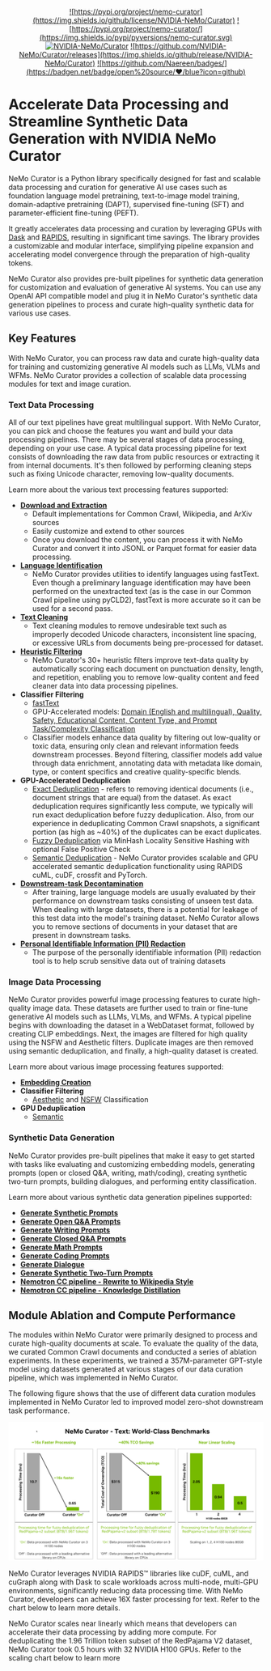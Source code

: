 <div align="center">

  <a href="https://github.com/NVIDIA-NeMo/Curator/blob/main/LICENSE">![https://pypi.org/project/nemo-curator](https://img.shields.io/github/license/NVIDIA-NeMo/Curator)</a>
  <a href="https://pypi.org/project/nemo-curator/">![https://pypi.org/project/nemo-curator/](https://img.shields.io/pypi/pyversions/nemo-curator.svg)</a>
  <a href="https://github.com/NVIDIA-NeMo/Curator/graphs/contributors">![NVIDIA-NeMo/Curator](https://img.shields.io/github/contributors/NVIDIA-NeMo/Curator)</a>
  <a href="https://github.com/NVIDIA-NeMo/Curator/releases">![https://github.com/NVIDIA-NeMo/Curator/releases](https://img.shields.io/github/release/NVIDIA-NeMo/Curator)</a>
  <a href="https://pypi.org/project/nemo-curator/">![https://github.com/Naereen/badges/](https://badgen.net/badge/open%20source/❤/blue?icon=github)</a>

</div>

# Accelerate Data Processing and Streamline Synthetic Data Generation with NVIDIA NeMo Curator

NeMo Curator is a Python library specifically designed for fast and scalable data processing and curation for generative AI use cases such as foundation language model pretraining, text-to-image model training, domain-adaptive pretraining (DAPT), supervised fine-tuning (SFT) and parameter-efficient fine-tuning (PEFT).

It greatly accelerates data processing and curation by leveraging GPUs with [Dask](https://www.dask.org/) and [RAPIDS](https://developer.nvidia.com/rapids), resulting in significant time savings. The library provides a customizable and modular interface, simplifying pipeline expansion and accelerating model convergence through the preparation of high-quality tokens.

NeMo Curator also provides pre-built pipelines for synthetic data generation for customization and evaluation of generative AI systems. You can use any OpenAI API compatible model and plug it in NeMo Curator's synthetic data generation pipelines to process and curate high-quality synthetic data for various use cases.

## Key Features

With NeMo Curator, you can process raw data and curate high-quality data for training and customizing generative AI models such as LLMs, VLMs and WFMs. NeMo Curator provides a collection of scalable data processing modules for text and image curation.

### Text Data Processing
All of our text pipelines have great multilingual support. With NeMo Curator, you can pick and choose the features you want and build your data processing pipelines. There may be several stages of data processing, depending on your use case. A typical data processing pipeline for text consists of downloading the raw data from public resources or extracting it from internal documents. It's then followed by performing cleaning steps such as fixing Unicode character, removing low-quality documents.

Learn more about the various text processing features supported:

- **[Download and Extraction](https://docs.nvidia.com/nemo-framework/user-guide/latest/datacuration/download.html)**
  - Default implementations for Common Crawl, Wikipedia, and ArXiv sources
  - Easily customize and extend to other sources
  - Once you download the content, you can process it with NeMo Curator and convert it into JSONL or Parquet format for easier data processing.
- **[Language Identification](https://docs.nvidia.com/nemo-framework/user-guide/latest/datacuration/languageidentification.html)**
  - NeMo Curator provides utilities to identify languages using fastText. Even though a preliminary language identification may have been performed on the unextracted text (as is the case in our Common Crawl pipeline using pyCLD2), fastText is more accurate so it can be used for a second pass.
- **[Text Cleaning](https://docs.nvidia.com/nemo-framework/user-guide/latest/datacuration/textcleaning.html)**
  - Text cleaning modules to remove undesirable text such as improperly decoded Unicode characters, inconsistent line spacing, or excessive URLs from documents being pre-processed for dataset.
- **[Heuristic Filtering](https://docs.nvidia.com/nemo-framework/user-guide/latest/datacuration/qualityfiltering.html)**
  - NeMo Curator's 30+ heuristic filters improve text-data quality by automatically scoring each document on punctuation density, length, and repetition, enabling you to remove low-quality content and feed cleaner data into data processing pipelines.
- **Classifier Filtering**
  - [fastText](https://docs.nvidia.com/nemo-framework/user-guide/latest/datacuration/qualityfiltering.html)
  - GPU-Accelerated models: [Domain (English and multilingual), Quality, Safety, Educational Content, Content Type, and Prompt Task/Complexity Classification](https://docs.nvidia.com/nemo-framework/user-guide/latest/datacuration/distributeddataclassification.html)
  - Classifier models enhance data quality by filtering out low-quality or toxic data, ensuring only clean and relevant information feeds downstream processes. Beyond filtering, classifier models add value through data enrichment, annotating data with metadata like domain, type, or content specifics and creative quality-specific blends.
- **GPU-Accelerated Deduplication**
  - [Exact Deduplication](https://docs.nvidia.com/nemo-framework/user-guide/latest/datacuration/gpudeduplication.html) - refers to removing identical documents (i.e., document strings that are equal) from the dataset. As exact deduplication requires significantly less compute, we typically will run exact deduplication before fuzzy deduplication. Also, from our experience in deduplicating Common Crawl snapshots, a significant portion (as high as ~40%) of the duplicates can be exact duplicates.
  - [Fuzzy Deduplication](https://docs.nvidia.com/nemo-framework/user-guide/latest/datacuration/gpudeduplication.html) via MinHash Locality Sensitive Hashing with optional False Positive Check
  - [Semantic Deduplication](https://docs.nvidia.com/nemo-framework/user-guide/latest/datacuration/semdedup.html) - NeMo Curator provides scalable and GPU accelerated semantic deduplication functionality using RAPIDS cuML, cuDF, crossfit and PyTorch.
- **[Downstream-task Decontamination](https://docs.nvidia.com/nemo-framework/user-guide/latest/datacuration/taskdecontamination.html)**
  - After training, large language models are usually evaluated by their performance on downstream tasks consisting of unseen test data. When dealing with large datasets, there is a potential for leakage of this test data into the model's training dataset. NeMo Curator allows you to remove sections of documents in your dataset that are present in downstream tasks.
- **[Personal Identifiable Information (PII) Redaction](https://docs.nvidia.com/nemo-framework/user-guide/latest/datacuration/personalidentifiableinformationidentificationandremoval.html)**
  - The purpose of the personally identifiable information (PII) redaction tool is to help scrub sensitive data out of training datasets


### Image Data Processing

NeMo Curator provides powerful image processing features to curate high-quality image data. These datasets are further used to train or fine-tune generative AI models such as LLMs, VLMs, and WFMs. A typical pipeline begins with downloading the dataset in a WebDataset format, followed by creating CLIP embeddings. Next, the images are filtered for high quality using the NSFW and Aesthetic filters. Duplicate images are then removed using semantic deduplication, and finally, a high-quality dataset is created.

Learn more about various image processing features supported:

- **[Embedding Creation](https://docs.nvidia.com/nemo-framework/user-guide/latest/datacuration/image/classifiers/embedders.html)**
- **Classifier Filtering**
  - [Aesthetic](https://docs.nvidia.com/nemo-framework/user-guide/latest/datacuration/image/classifiers/aesthetic.html) and [NSFW](https://docs.nvidia.com/nemo-framework/user-guide/latest/datacuration/image/classifiers/nsfw.html) Classification
- **GPU Deduplication**
  - [Semantic](https://docs.nvidia.com/nemo-framework/user-guide/latest/datacuration/semdedup.html)


### Synthetic Data Generation

NeMo Curator provides pre-built pipelines that make it easy to get started with tasks like evaluating and customizing embedding models, generating prompts (open or closed Q&A, writing, math/coding), creating synthetic two-turn prompts, building dialogues, and performing entity classification.

Learn more about various synthetic data generation pipelines supported:

- [**Generate Synthetic Prompts**](https://docs.nvidia.com/nemo-framework/user-guide/latest/datacuration/syntheticdata.html#generate-synthetic-prompts)
- [**Generate Open Q&A Prompts**](https://docs.nvidia.com/nemo-framework/user-guide/latest/datacuration/syntheticdata.html#generate-open-q-a-prompts)
- [**Generate Writing Prompts**](https://docs.nvidia.com/nemo-framework/user-guide/latest/datacuration/syntheticdata.html#generate-writing-prompts)
- [**Generate Closed Q&A Prompts**](https://docs.nvidia.com/nemo-framework/user-guide/latest/datacuration/syntheticdata.html#generate-closed-q-a-prompts)
- [**Generate Math Prompts**](https://docs.nvidia.com/nemo-framework/user-guide/latest/datacuration/syntheticdata.html#generate-math-prompts)
- [**Generate Coding Prompts**](https://docs.nvidia.com/nemo-framework/user-guide/latest/datacuration/syntheticdata.html#generate-coding-prompts)
- [**Generate Dialogue**](https://docs.nvidia.com/nemo-framework/user-guide/latest/datacuration/syntheticdata.html#generate-dialogue)
- [**Generate Synthetic Two-Turn Prompts**](https://docs.nvidia.com/nemo-framework/user-guide/latest/datacuration/syntheticdata.html#generate-synthetic-two-turn-prompts)
- [**Nemotron CC pipeline - Rewrite to Wikipedia Style**](https://docs.nvidia.com/nemo-framework/user-guide/latest/datacuration/syntheticdata.html#rewrite-to-wikipedia-style)
- [**Nemotron CC pipeline - Knowledge Distillation**](https://docs.nvidia.com/nemo-framework/user-guide/latest/datacuration/syntheticdata.html#rewrite-to-wikipedia-style)

## Module Ablation and Compute Performance

The modules within NeMo Curator were primarily designed to process and curate high-quality documents at scale.  To evaluate the quality of the data, we curated Common Crawl documents and conducted a series of ablation experiments. In these experiments, we trained a 357M-parameter GPT-style model using datasets generated at various stages of our data curation pipeline, which was implemented in NeMo Curator.

The following figure shows that the use of different data curation modules implemented in NeMo Curator led to improved model zero-shot downstream task performance.

<p align="center">
  <img src="./docs/user-guide/assets/readme/chart.png" alt="drawing" width="700"/>
</p>

NeMo Curator leverages NVIDIA RAPIDS™ libraries like cuDF, cuML, and cuGraph along with Dask to scale workloads across multi-node, multi-GPU environments, significantly reducing data processing time. With NeMo Curator, developers can achieve 16X faster processing for text. Refer to the chart below to learn more details.

NeMo Curator scales near linearly which means that developers can accelerate their data processing by adding more compute. For  deduplicating the 1.96 Trillion token subset of the RedPajama V2 dataset, NeMo Curator took  0.5 hours with 32 NVIDIA H100 GPUs. Refer to the scaling chart below to learn more

